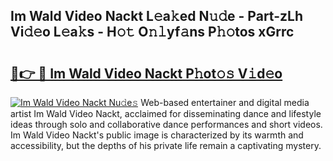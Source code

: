 ## Im Wald Video Nackt L𝚎a𝚔ed N𝚞𝚍e - Part-zLh Vi𝚍𝚎o L𝚎a𝚔s - H𝚘𝚝 O𝚗𝚕yf𝚊ns P𝚑𝚘tos xGrrc

# <h2><a href="http://kf8h45h.oniu.top/?m=Im+Wald+Video+Nackt">🔗👉 🔴 Im Wald Video Nackt P𝚑ot𝚘𝚜 V𝚒d𝚎o</a></h2>

[![Im Wald Video Nackt Nu𝚍e𝚜](https://i.imgur.com/0qMVB7G.gif)](http://kf8h45h.oniu.top/?m=Im+Wald+Video+Nackt)
Web-based entertainer and digital media artist Im Wald Video Nackt, acclaimed for disseminating dance and lifestyle ideas through solo and collaborative dance performances and short videos. Im Wald Video Nackt's public image is characterized by its warmth and accessibility, but the depths of his private life remain a captivating mystery.  
